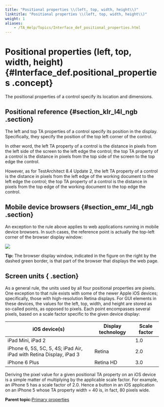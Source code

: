```yaml
--- 
title: "Positional properties \\(left, top, width, height\\)"
linktitle: "Positional properties \\(left, top, width, height\\)"
weight: 1
aliases: 
    - /TA_Help/Topics/Interface_def_positional_properties.html
---
```

# Positional properties \(left, top, width, height\) {#Interface_def.positional_properties .concept}

The positional properties of a control specify its location and dimensions.

## Positional reference {#section_klr_l4l_ngb .section}

The left and top TA properties of a control specify its position in the display. Specifically, they specify the position of the top left corner of the control.

In other word, the left TA property of a control is the distance in pixels from the left side of the screen to the left edge the control; the top TA property of a control is the distance in pixels from the top side of the screen to the top edge the control.

However, as for TestArchitect 8.4 Update 2, the left TA property of a control is the distance in pixels from the left edge of the working document to the left edge the control; the top TA property of a control is the distance in pixels from the top edge of the working document to the top edge the control.



## Mobile device browsers {#section_emr_l4l_ngb .section}

An exception to the rule above applies to web applications running in mobile device browsers. In such cases, the reference point is actually the top-left corner of the browser display window:

![](../Images/properties.positional.01.png)

**Tip:** The browser display window, indicated in the figure on the right by the dashed green border, is that part of the browser that displays the web page.

## Screen units { .section}

As a general rule, the units used by all four positional properties are pixels. One exception to that rule exists with some of the newer Apple iOS devices; specifically, those with high-resolution Retina displays. For GUI elements in these devices, the values for the left, top, width, and height are stored as so-called points, as opposed to pixels. Each point encompasses several pixels, based on a scale factor specific to the given device display:

|iOS device\(s\)|Display technology|Scale factor|
|---------------|------------------|------------|
|iPad Mini, iPad 2| |1.0|
|iPhone 6, 5S, 5C, 5, 4S; iPad Air, iPad with Retina Display, iPad 3|Retina|2.0|
|iPhone 6 Plus|Retina HD|3.0|

Deriving the pixel value for a given positional TA property on an iOS device is a simple matter of multiplying by the applicable scale factor. For example, an iPhone 5 has a scale factor of 2.0. Hence a button in an iOS application on an iPhone 5 whose TA property width = 40 is, in fact, 80 pixels wide.

**Parent topic:**[Primary properties](../../TA_Help/Topics/Interface_def_simple_properties.html)

